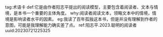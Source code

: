 tag:术语卡
def:它是由作者阳志平提出的阅读模型，主要包含着阅读者、文本与情境，是本书一个重要的主体角度。
why:阅读者阅读文本，领略文本中的情境，情境是影响读者水平的因素。
eg:我读了百年孤独这本书，但是并没有理解到作者的意图，可能是我理解能力确实差了点。
ref:阳志平.2023.聪明的阅读者
uuid:20230721225325